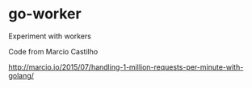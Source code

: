 # go-worker
Experiment with workers

Code from Marcio Castilho

http://marcio.io/2015/07/handling-1-million-requests-per-minute-with-golang/
